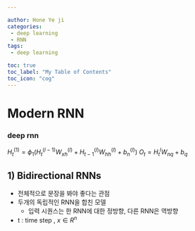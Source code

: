 ```yaml
---

author: Hone Ye ji
categories: 
 - deep learning
 - RNN
tags: 
 - deep learning

toc: true
toc_label: "My Table of Contents"
toc_icon: "cog"
---
```


# Modern RNN

### deep rnn
$H_t^{(1)}=\phi_1(H_t^{(l-1)}W_{xh}^{(l)}+H_{t-1}^{(l)}W_{hh}^{(l)}+b_n^{(l)})$
$O_t=H_t^{l}W_{nq}+b_q$


## 1) Bidirectional RNNs
- 전체적으로 문장을 봐야 좋다는 관점
- 두개의 독립적인 RNN을 합친 모델
	- 입력 시퀀스는 한 RNN에 대한 정방향, 다른 RNN은 역방향
- t : time step , $x \in R^{n}$
<!--stackedit_data:
eyJoaXN0b3J5IjpbMTA1MDYzNTkzLC0xOTgyOTkyNzUwLDEyMz
Q1MjIzOV19
-->